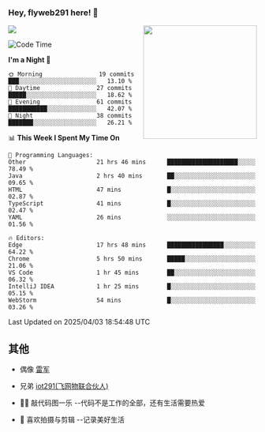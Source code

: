 ### Hey, flyweb291 here! 👋

![](https://metrics.lecoq.io/cherry291?template=classic&config.timezone=Asia%2FShanghai)
<img align='right' src="https://media.giphy.com/media/M9gbBd9nbDrOTu1Mqx/giphy.gif" width="230">
<!-- ![](https://github-readme-stats-ouuan.vercel.app/api?username=flyweb291&theme=dark&show_icons=true) -->

<!--START_SECTION:waka-->
![Code Time](http://img.shields.io/badge/Code%20Time-1%2C077%20hrs%2025%20mins-blue)

**I'm a Night 🦉** 

```text
🌞 Morning                19 commits          ███░░░░░░░░░░░░░░░░░░░░░░   13.10 % 
🌆 Daytime                27 commits          █████░░░░░░░░░░░░░░░░░░░░   18.62 % 
🌃 Evening                61 commits          ███████████░░░░░░░░░░░░░░   42.07 % 
🌙 Night                  38 commits          ███████░░░░░░░░░░░░░░░░░░   26.21 % 
```


📊 **This Week I Spent My Time On** 

```text
💬 Programming Languages: 
Other                    21 hrs 46 mins      ████████████████████░░░░░   78.49 % 
Java                     2 hrs 40 mins       ██░░░░░░░░░░░░░░░░░░░░░░░   09.65 % 
HTML                     47 mins             █░░░░░░░░░░░░░░░░░░░░░░░░   02.87 % 
TypeScript               41 mins             █░░░░░░░░░░░░░░░░░░░░░░░░   02.47 % 
YAML                     26 mins             ░░░░░░░░░░░░░░░░░░░░░░░░░   01.56 % 

🔥 Editors: 
Edge                     17 hrs 48 mins      ████████████████░░░░░░░░░   64.22 % 
Chrome                   5 hrs 50 mins       █████░░░░░░░░░░░░░░░░░░░░   21.06 % 
VS Code                  1 hr 45 mins        ██░░░░░░░░░░░░░░░░░░░░░░░   06.32 % 
IntelliJ IDEA            1 hr 25 mins        █░░░░░░░░░░░░░░░░░░░░░░░░   05.15 % 
WebStorm                 54 mins             █░░░░░░░░░░░░░░░░░░░░░░░░   03.26 % 
```


 Last Updated on 2025/04/03 18:54:48 UTC
<!--END_SECTION:waka-->

<!--
**flyweb291/数字游牧人** is a ✨ _special_ ✨ repository because its `README.md` (this file) appears on your GitHub profile.

Here are some ideas to get you started:

- 🔭 I’m currently working on ...
- 🌱 I’m currently learning ...
- 👯 I’m looking to collaborate on ...
- 🤔 I’m looking for help with ...
- 💬 Ask me about ...
- 📫 How to reach me: ...
- 😄 Pronouns: ...
- ⚡ Fun fact: ...
-->

 ## 其他
 
- 偶像 [雷军](https://weibo.com/u/1749127163)
- 兄弟 [iot291(飞网物联合伙人)](https://github.com/iot291)

- 👨‍💻 敲代码图一乐    --代码不是工作的全部，还有生活需要热爱
- 🎥 喜欢拍摄与剪辑  --记录美好生活

